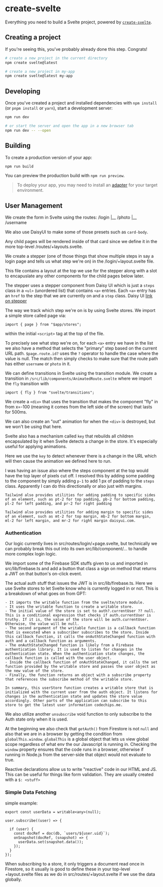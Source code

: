 # create-svelte

Everything you need to build a Svelte project, powered by [`create-svelte`](https://github.com/sveltejs/kit/tree/master/packages/create-svelte).

## Creating a project

If you're seeing this, you've probably already done this step. Congrats!

```bash
# create a new project in the current directory
npm create svelte@latest

# create a new project in my-app
npm create svelte@latest my-app
```

## Developing

Once you've created a project and installed dependencies with `npm install` (or `pnpm install` or `yarn`), start a development server:

```bash
npm run dev

# or start the server and open the app in a new browser tab
npm run dev -- --open
```

## Building

To create a production version of your app:

```bash
npm run build
```

You can preview the production build with `npm run preview`.

> To deploy your app, you may need to install an [adapter](https://kit.svelte.dev/docs/adapters) for your target environment.

## User Management
We create the form in Svelte using the routes:
/login
|__ /photo
|__ /username

 We also use DaisyUI to make some of those presets such as `card-body`.

 Any child pages will be rendered inside of that card since we define it in the more top-level
 /routes/+layouts.svelte.

 We create a stepper (one of those things that show multiple steps in say a login page
 and tells us what step we're on) in the /login/+layout.svelte file.

 This file contains a layout at the top we use for the stepper along with a slot
 to encapuslate any other components for the child pages below later.

 The stepper uses a stepper component from Daisy UI which is just a `steps` class in a 
`<ul>` (unordered list) that contains `<a>` entries. Each `<a>` entry has an `href` to the
step that we are currently on and a `step` class. Daisy UI [link on stepper](https://daisyui.com/components/steps/)

The way we track which step we're on is by using Svelte stores. We import a simple store
called page via:
```
import { page } from "$app/stores";
```
within the initial `<script>` tag at the top of the file.

To precisely see what step we're on, for each `<a>` entry we have in the list we also
have a method that selects the "primary" step based on the current URL path. 
`$page.route.id?` uses the `?` operator to handle the case where the value is null. The 
match then simply checks to make sure that the route path has either `username` or `photo`
in it.

We can define transitions in Svelte using the transition module. We create a transition in
`/src/lib/components/AnimatedRoute.svelte` where we import the `fly` transition with
```
import { fly } from "svelte/transitions";
```

We create a `<div>` that uses the transition that makes the component "fly" in from x=-100
(meaning it comes from the left side of the screen) that lasts for 500ms.

We can also create an "out" animation for when the `<div>` is destroyed, but we won't be
using that here.

Svelte also has a mechanism called `key` that rebuilds all children encapsulated by it when
Svelte detects a change in the store. It's especially useful for applying animations.

Here we use the `key` to detect whenever there is a change in the URL which will then cause
the animation we defined here to run.

I was having an issue also where the steps component at the top would have the top layer
of pixels cut off. I resolved this by adding some padding to the component by simply adding
`p-1` to add 1 px of padding to the `steps` class. Apparently I can do this directionally
or also just with margins.

```
Tailwind also provides utilities for adding padding to specific sides of an element, such as pt-2 for top padding, pb-2 for bottom padding, pl-2 for left padding, and pr-2 for right padding
```

```
Tailwind also provides utilities for adding margin to specific sides of an element, such as mt-2 for top margin, mb-2 for bottom margin, ml-2 for left margin, and mr-2 for right margin daisyui.com.
```

### Authentication
Our logic currently lives in src/routes/login/+page.svelte, but technically we can probably
break this out into its own src/lib/component/... to handle more complex login logic.

We import some of the Firebase SDK stuffs given to us and imported in src/lib/firebase.ts
and add a button that class a sign on method that returns a JWT on that button's on-click
event.

The actual auth stuff that issues the JWT is in src/lib/firebase.ts. Here we use Svelte 
stores to let Svelte know who is currently logged in or not. This is a breakdown of what
goes on from GPT:

```
- It imports the writable function from the svelte/store module.
- It uses the writable function to create a writable store.
- The initial value of the store is set to auth?.currentUser ?? null. This is a conditional expression that checks if auth.currentUser is truthy. If it is, the value of the store will be auth.currentUser. Otherwise, the value will be null.
- The second argument of the writable function is a callback function that is executed when a subscriber subscribes to the store. Inside this callback function, it calls the onAuthStateChanged function with auth and a callback function as arguments.
- The onAuthStateChanged function is likely from a Firebase authentication library. It is used to listen for changes in the authentication state. When the authentication state changes, the callback function is called with the user object.
- Inside the callback function of onAuthStateChanged, it calls the set function provided by the writable store and passes the user object as the new value of the store.
- Finally, the function returns an object with a subscribe property that references the subscribe method of the writable store.

In summary, this userStore function creates a writable store that is initialized with the current user from the auth object. It listens for changes in the authentication state and updates the store value accordingly. Other parts of the application can subscribe to this store to get the latest user information codechips.me.
```

We also utilize another `unsubscribe` void function to only subscribe to the Auth state
only when it is used.

At the beginning we also check that `getAuth()` from Firestore is not `null` and also
that we are in a browser by getting the condition from `globalThis.window`. `globalThis` is
a global object that lets us view global scope regardless of what env the our Javascript
is running in. Checking the `window` property ensures that the code runs in a browser, 
otherwise if running in Node.js from the server-side that object would not evaluate to 
true.

Reactive declarations allow us to write "reactive" code in our HTML and JS. This can be
useful for things like form validation. They are usually created with a `$: <stuff>`


### Simple Data Fetching
simple example:
```
export const userData = writable<any>(null);

user.subscribe((user) => {

  if (user) {
    const docRef = doc(db, `users/${user.uid}`);
    onSnapshot(docRef, (snapshot) => {
      userData.set(snapshot.data());
    });
  } 
});
```

When subscribing to a store, it only triggers a document read once in Firestore, so it
usually is good to define these in your top-level +layout.svelte files as we do in
src/routes/+layout.svelte if we use the data globally.
